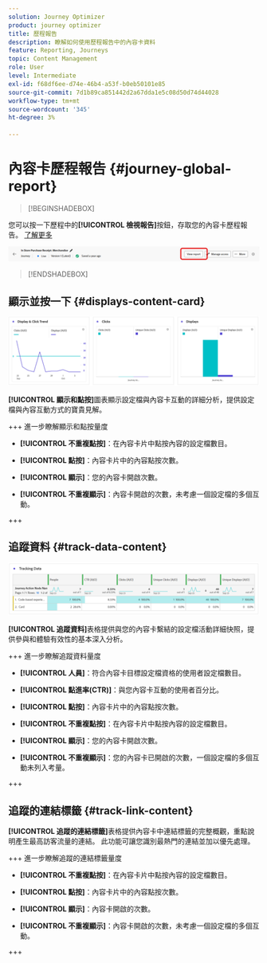 ```yaml
---
solution: Journey Optimizer
product: journey optimizer
title: 歷程報告
description: 瞭解如何使用歷程報告中的內容卡資料
feature: Reporting, Journeys
topic: Content Management
role: User
level: Intermediate
exl-id: f68df6ee-d74e-46b4-a53f-b0eb50101e85
source-git-commit: 7d1b89ca851442d2a67dda1e5c08d50d74d44028
workflow-type: tm+mt
source-wordcount: '345'
ht-degree: 3%

---
```


# 內容卡歷程報告 {#journey-global-report}

>[!BEGINSHADEBOX]

您可以按一下歷程中的&#x200B;**[!UICONTROL 檢視報告]**&#x200B;按鈕，存取您的內容卡歷程報告。 [了解更多](report-gs-cja.md)

![](assets/report-access-jo.png)

>[!ENDSHADEBOX]

## 顯示並按一下 {#displays-content-card}

![](assets/content-card-jo-display.png)

**[!UICONTROL 顯示和點按]**&#x200B;圖表顯示設定檔與內容卡互動的詳細分析，提供設定檔與內容互動方式的寶貴見解。

+++ 進一步瞭解顯示和點按量度

* **[!UICONTROL 不重複點按]**：在內容卡片中點按內容的設定檔數目。

* **[!UICONTROL 點按]**：內容卡片中的內容點按次數。

* **[!UICONTROL 顯示]**：您的內容卡開啟次數。

* **[!UICONTROL 不重複顯示]**：內容卡開啟的次數，未考慮一個設定檔的多個互動。

+++

## 追蹤資料 {#track-data-content}

![](assets/code-based-tracking-data.png)

**[!UICONTROL 追蹤資料]**&#x200B;表格提供與您的內容卡繫結的設定檔活動詳細快照，提供參與和體驗有效性的基本深入分析。

+++ 進一步瞭解追蹤資料量度

* **[!UICONTROL 人員]**：符合內容卡目標設定檔資格的使用者設定檔數目。

* **[!UICONTROL 點進率(CTR)]**：與您內容卡互動的使用者百分比。

* **[!UICONTROL 點按]**：內容卡片中的內容點按次數。

* **[!UICONTROL 不重複點按]**：在內容卡片中點按內容的設定檔數目。

* **[!UICONTROL 顯示]**：您的內容卡開啟次數。

* **[!UICONTROL 不重複顯示]**：您的內容卡已開啟的次數，一個設定檔的多個互動未列入考量。

+++

## 追蹤的連結標籤 {#track-link-content}

**[!UICONTROL 追蹤的連結標籤]**&#x200B;表格提供內容卡中連結標籤的完整概觀，重點說明產生最高訪客流量的連結。 此功能可讓您識別最熱門的連結並加以優先處理。

+++ 進一步瞭解追蹤的連結標籤量度

* **[!UICONTROL 不重複點按]**：在內容卡片中點按內容的設定檔數目。

* **[!UICONTROL 點按]**：內容卡片中的內容點按次數。

* **[!UICONTROL 顯示]**：內容卡開啟的次數。

* **[!UICONTROL 不重複顯示]**：內容卡開啟的次數，未考慮一個設定檔的多個互動。

+++

